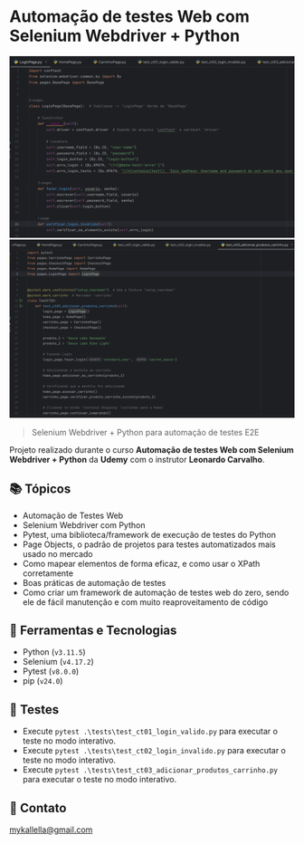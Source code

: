# Automação de testes Web com Selenium Webdriver + Python

![preview](./preview1.png)
![preview](./preview2.png)
 
> Selenium Webdriver + Python para automação de testes E2E

 Projeto realizado durante o curso **Automação de testes Web com Selenium Webdriver + Python** da **Udemy** com o instrutor **Leonardo Carvalho**.
 
## 📚 Tópicos

- Automação de Testes Web
- Selenium Webdriver com Python
- Pytest, uma biblioteca/framework de execução de testes do Python
- Page Objects, o padrão de projetos para testes automatizados mais usado no mercado
- Como mapear elementos de forma eficaz, e como usar o XPath corretamente
- Boas práticas de automação de testes
- Como criar um framework de automação de testes web do zero, sendo ele de fácil manutenção e com muito reaproveitamento de código

## 🔧 Ferramentas e Tecnologias

- Python (`v3.11.5`)
- Selenium (`v4.17.2`)
- Pytest (`v8.0.0`)
- pip (`v24.0`)

## 🔧 Testes

- Execute `pytest .\tests\test_ct01_login_valido.py` para executar o teste no modo interativo.
- Execute `pytest .\tests\test_ct02_login_invalido.py` para executar o teste no modo interativo.
- Execute `pytest .\tests\test_ct03_adicionar_produtos_carrinho.py` para executar o teste no modo interativo.

## 🔗 Contato

mykallella@gmail.com
